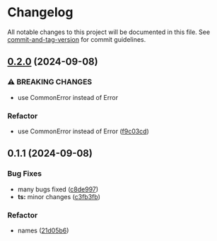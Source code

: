 # Changelog

All notable changes to this project will be documented in this file. See [commit-and-tag-version](https://github.com/absolute-version/commit-and-tag-version) for commit guidelines.

## [0.2.0](https://github.com/isdk/ipc-server.js/compare/v0.1.1...v0.2.0) (2024-09-08)


### ⚠ BREAKING CHANGES

* use CommonError instead of Error

### Refactor

* use CommonError instead of Error ([f9c03cd](https://github.com/isdk/ipc-server.js/commit/f9c03cdae67c31917ee51825ad932f20a97ede2a))

## 0.1.1 (2024-09-08)


### Bug Fixes

* many bugs fixed ([c8de997](https://github.com/isdk/ipc-server.js/commit/c8de997722faf495d49a9bc12a95c72a1af3c94e))
* **ts:** minor changes ([c3fb3fb](https://github.com/isdk/ipc-server.js/commit/c3fb3fba29fc061fb6351db325393db38e7575c9))


### Refactor

* names ([21d05b6](https://github.com/isdk/ipc-server.js/commit/21d05b6bb56e2c0e37db20bb8b8c2dc19e4efd19))
